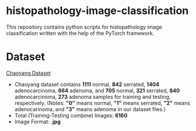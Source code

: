 # histopathology-image-classification
This repository contains python scripts for histopathology image classification written with the help of the PyTorch framework.

# Dataset
[Chaoyang Dataset](https://bupt-ai-cz.github.io/HSA-NRL/)
* Chaoyang dataset contains **1111** normal, **842** serrated, **1404** adenocarcinoma, **664** adenoma, and **705** normal, **321** serrated, **840** adenocarcinoma, **273** adenoma samples for training and testing, respectively. (Notes: **"0"** means normal, **"1"** means serrated, **"2"** means adenocarinoma, and **"3"** means adenoma in our dataset files.)
* Total (Training-Testing combine) Images: **6160**
* Image Format: **.jpg**
